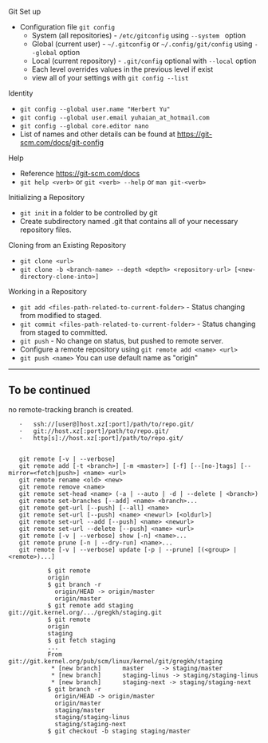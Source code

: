 Git Set up
* Configuration file ```git config```
  * System (all repositories) - ```/etc/gitconfig``` using ```--system ``` option
  * Global (current user) - ```~/.gitconfig``` or ```~/.config/git/config``` using ```--global``` option
  * Local (current repository) - ```.git/config``` optional with ```--local``` option
  * Each level overrides values in the previous level if exist
  * view all of your settings with ```git config --list```

Identity
  * ```git config --global user.name "Herbert Yu"```
  * ```git config --global user.email yuhaian_at_hotmail.com```
  * ```git config --global core.editor nano```
  * List of names and other details can be found at https://git-scm.com/docs/git-config

Help
  * Reference https://git-scm.com/docs
  * ```git help <verb>``` or ```git <verb> --help``` or ```man git-<verb>```

Initializing a Repository
  * ```git init``` in a folder to be controlled by git
  * Create subdirectory named .git that contains all of your necessary repository files.

Cloning from an Existing Repository
  * ```git clone <url>```
  * ```git clone -b <branch-name> --depth <depth> <repository-url> [<new-directory-clone-into>]```

Working in a Repository
  * ```git add <files-path-related-to-current-folder>``` - Status changing from modified to staged.
  * ```git commit <files-path-related-to-current-folder>``` - Status changing from staged to committed.
  * ```git push``` - No change on status, but pushed to remote server.
  * Configure a remote repository using ```git remote add <name> <url>```
  * ```git push <name>``` You can use default name as "origin"

---
To be continued
---

no remote-tracking branch is created.

       ·   ssh://[user@]host.xz[:port]/path/to/repo.git/
       ·   git://host.xz[:port]/path/to/repo.git/
       ·   http[s]://host.xz[:port]/path/to/repo.git/


       git remote [-v | --verbose]
       git remote add [-t <branch>] [-m <master>] [-f] [--[no-]tags] [--mirror=<fetch|push>] <name> <url>
       git remote rename <old> <new>
       git remote remove <name>
       git remote set-head <name> (-a | --auto | -d | --delete | <branch>)
       git remote set-branches [--add] <name> <branch>...
       git remote get-url [--push] [--all] <name>
       git remote set-url [--push] <name> <newurl> [<oldurl>]
       git remote set-url --add [--push] <name> <newurl>
       git remote set-url --delete [--push] <name> <url>
       git remote [-v | --verbose] show [-n] <name>...
       git remote prune [-n | --dry-run] <name>...
       git remote [-v | --verbose] update [-p | --prune] [(<group> | <remote>)...]

               $ git remote
               origin
               $ git branch -r
                 origin/HEAD -> origin/master
                 origin/master
               $ git remote add staging git://git.kernel.org/.../gregkh/staging.git
               $ git remote
               origin
               staging
               $ git fetch staging
               ...
               From git://git.kernel.org/pub/scm/linux/kernel/git/gregkh/staging
                * [new branch]      master     -> staging/master
                * [new branch]      staging-linus -> staging/staging-linus
                * [new branch]      staging-next -> staging/staging-next
               $ git branch -r
                 origin/HEAD -> origin/master
                 origin/master
                 staging/master
                 staging/staging-linus
                 staging/staging-next
               $ git checkout -b staging staging/master
